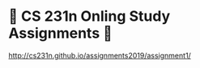 # :stars: CS 231n Onling Study Assignments :stars:

http://cs231n.github.io/assignments2019/assignment1/
